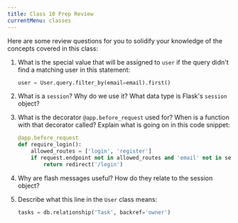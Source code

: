 ```yaml
---
title: Class 10 Prep Review
currentMenu: classes
---
```


Here are some review questions for you to solidify your knowledge of the concepts covered in this class:

1. What is the special value that  will be assigned to `user` if the query didn't find a matching user in this statement:

    ```python
    user = User.query.filter_by(email=email).first()
    ```

2. What is a `session`? Why do we use it? What data type is Flask's `session` object?

3. What is the decorator `@app.before_request` used for? When is a function with that decorator called? Explain what is going on in this code snippet:

    ```python
    @app.before_request
    def require_login():
        allowed_routes = ['login', 'register']
        if request.endpoint not in allowed_routes and 'email' not in session:
            return redirect('/login')
    ```

4. Why are flash messages useful? How do they relate to the session object?

5. Describe what this line in the `User` class means:

    ```python
    tasks = db.relationship('Task', backref='owner')
    ```